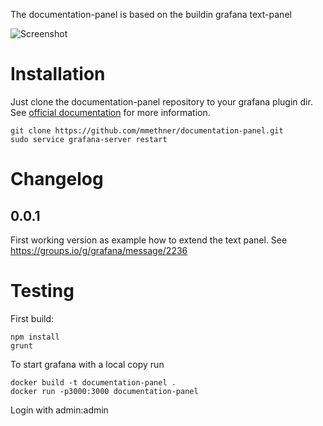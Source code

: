 The documentation-panel is based on the buildin grafana text-panel

![Screenshot](https://raw.githubusercontent.com/mmethner/documentation-panel/master/src/img/documentationt-panel.png)

# Installation

Just clone the documentation-panel repository to your 
grafana plugin dir. See [official documentation](http://docs.grafana.org/plugins/installation/) 
for more information.

```
git clone https://github.com/mmethner/documentation-panel.git
sudo service grafana-server restart
```

# Changelog

## 0.0.1

First working version as example how to extend the text panel.
See https://groups.io/g/grafana/message/2236

# Testing

First build:

```
npm install
grunt
```

To start grafana with a local copy run

```
docker build -t documentation-panel .
docker run -p3000:3000 documentation-panel
```

Login with admin:admin
